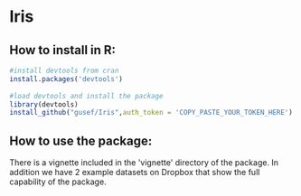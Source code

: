 # Iris


## How to install in R:

``` r
#install devtools from cran
install.packages('devtools')
 
#load devtools and install the package
library(devtools)
install_github("gusef/Iris",auth_token = 'COPY_PASTE_YOUR_TOKEN_HERE')

```

## How to use the package:
There is a vignette included in the 'vignette' directory of the package. In 
addition we have 2 example datasets on Dropbox that show the full capability 
of the package. 
